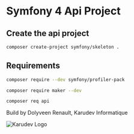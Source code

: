 # Symfony 4 Api Project

Create the api project
--

```bash
composer create-project symfony/skeleton .
```

Requirements
--
```bash
composer require --dev symfony/profiler-pack
```
```bash
composer require maker --dev
```
```bash
composer req api
```

Build by Dolyveen Renault, Karudev Informatique

![Karudev Logo](http://karudev-informatique.fr/wp-content/uploads/2018/03/LOGO_Karudev_RVB-Fond-Couleur-small.png)
